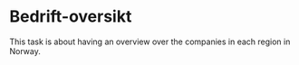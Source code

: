 # Bedrift-oversikt
This task is about having an overview over the companies in each region in Norway. 
